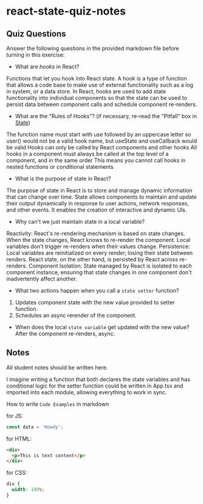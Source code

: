 # react-state-quiz-notes

## Quiz Questions

Answer the following questions in the provided markdown file before turning in this exercise:

- What are _hooks_ in React?

Functions that let you hook into React state. A hook is a type of function that allows a code base to make use of external functionality such as a log in system, or a data store. In React, hooks are used to add state functionality into individual components so that the state can be used to persist data between component calls and schedule component re-renders.

- What are the "Rules of Hooks"? (if necessary, re-read the "Pitfall" box in [State](https://react.dev/learn/state-a-components-memory))

The function name must start with use followed by an uppercase letter
so user() would not be a valid hook name, but useState and useCallback would be valid
Hooks can only be called by React components and other hooks
All hooks in a component must always be called at the top level of a component, and in the same order
This means you cannot call hooks in nested functions or conditional statements

- What is the purpose of state in React?

The purpose of state in React is to store and manage dynamic information that can change over time. State allows components to maintain and update their output dynamically in response to user actions, network responses, and other events. It enables the creation of interactive and dynamic UIs.

- Why can't we just maintain state in a local variable?

Reactivity: React's re-rendering mechanism is based on state changes. When the state changes, React knows to re-render the component. Local variables don't trigger re-renders when their values change.
Persistence: Local variables are reinitialized on every render, losing their state between renders. React state, on the other hand, is persisted by React across re-renders.
Component Isolation: State managed by React is isolated to each component instance, ensuring that state changes in one component don't inadvertently affect another.

- What two actions happen when you call a `state setter` function?

1. Updates component state with the new value provided to setter function.
2. Schedules an async rerender of the component.

- When does the local `state variable` get updated with the new value?
  After the component re-renders, async.

## Notes

All student notes should be written here.

I imagine writing a function that both declares the state variables and has conditional logic for the setter function could be written in App.tsx and imported into each module, allowing everything to work in sync.

How to write `Code Examples` in markdown

for JS:

```javascript
const data = 'Howdy';
```

for HTML:

```html
<div>
  <p>This is text content</p>
</div>
```

for CSS:

```css
div {
  width: 100%;
}
```
